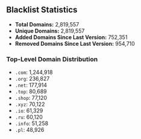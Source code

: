 ## Blacklist Statistics

- **Total Domains:** 2,819,557
- **Unique Domains:** 2,819,557
- **Added Domains Since Last Version:** 752,351
- **Removed Domains Since Last Version:** 954,710

### Top-Level Domain Distribution

-  `.com`: 1,244,918
-  `.org`: 236,827
-  `.net`: 177,914
-  `.top`: 80,689
-  `.shop`: 77,120
-  `.xyz`: 70,122
-  `.io`: 61,329
-  `.ru`: 60,120
-  `.info`: 51,258
-  `.pl`: 48,926
